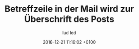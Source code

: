 ---
layout: post
author: "lud led"
date:   2018-12-21 11:16:02 +0100
title:  "Betreffzeile in der Mail wird zur Überschrift des Posts"
text: "Lorem ipsum dolor sit amet, consetetur sadipscing elitr, sed diam nonumy eirmod tempor invidunt ut labore et dolore magna aliquyam erat, sed diam voluptua. At vero eos et accusam et justo duo dolores et ea rebum. Stet clita kasd gubergren, no sea takimata sanctus est Lorem ipsum dolor sit amet. Lorem ipsum dolor sit amet, consetetur sadipscing elitr, sed diam nonumy eirmod tempor invidunt ut labore et dolore magna aliquyam erat, sed diam voluptua. At vero eos et accusam et"
img: 
  - "https://raw.githubusercontent.com/Ebertplatz/historical/master/16-12-2018-post-1/miniaturen/001.jpg"
  - "https://raw.githubusercontent.com/Ebertplatz/historical/master/16-12-2018-post-1/miniaturen/002.jpg"
  - "https://raw.githubusercontent.com/Ebertplatz/historical/master/16-12-2018-post-1/miniaturen/003.jpg"
  - "https://raw.githubusercontent.com/Ebertplatz/historical/master/16-12-2018-post-1/miniaturen/004.jpg"
  - "https://raw.githubusercontent.com/Ebertplatz/historical/master/16-12-2018-post-1/miniaturen/005.jpg"
  - "https://raw.githubusercontent.com/Ebertplatz/historical/master/16-12-2018-post-1/miniaturen/006.jpg"
  - "https://raw.githubusercontent.com/Ebertplatz/historical/master/16-12-2018-post-1/miniaturen/007.jpg"
  - "https://raw.githubusercontent.com/Ebertplatz/historical/master/16-12-2018-post-1/miniaturen/008.jpg"
  - "https://raw.githubusercontent.com/Ebertplatz/historical/master/16-12-2018-post-1/miniaturen/009.jpg"
  - "https://raw.githubusercontent.com/Ebertplatz/historical/master/16-12-2018-post-1/miniaturen/010.jpg"

---